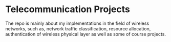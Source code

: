 # Telecommunication Projects

The repo is mainly about my implementations in the field of wireless networks, such as, network traffic classification, resource allocation, authentication of wireless physical layer as well as some of course projects.
